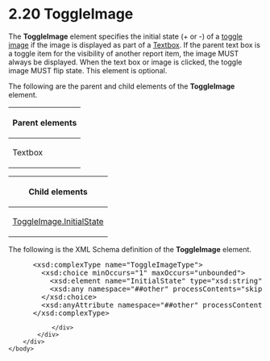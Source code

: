 <html dir="LTR" xmlns:mshelp="http://msdn.microsoft.com/mshelp" xmlns:ddue="http://ddue.schemas.microsoft.com/authoring/2003/5" xmlns:xlink="http://www.w3.org/1999/xlink" xmlns:tool="http://www.microsoft.com/tooltip">
    <head>
        <meta http-equiv="Content-Type" content="text/html; CHARSET=utf-8"></meta>
        <meta name="save" content="history"></meta>
        <title>2.20 ToggleImage</title>
        <xml>
            <mshelp:toctitle title="2.20 ToggleImage"></mshelp:toctitle>
            <mshelp:rltitle title="[MS-RDL]: ToggleImage"></mshelp:rltitle>
            <mshelp:keyword index="A" term="90be81b8-be63-4ef9-b445-84bbdb4a966b"></mshelp:keyword>
            <mshelp:attr name="DCSext.ContentType" value="open specification"></mshelp:attr>
            <mshelp:attr name="AssetID" value="90be81b8-be63-4ef9-b445-84bbdb4a966b"></mshelp:attr>
            <mshelp:attr name="TopicType" value="kbRef"></mshelp:attr>
            <mshelp:attr name="DCSext.Title" value="[MS-RDL]: ToggleImage" />
        </xml>
    </head>
    <body>
        <div id="header">
            <h1 class="heading">2.20 ToggleImage</h1>
        </div>
        <div id="mainSection">
            <div id="mainBody">
                <div id="allHistory" class="saveHistory"></div>
                <div id="sectionSection0" class="section" name="collapseableSection">
                    

<p>The <b>ToggleImage</b> element specifies the initial state
(+ or -) of a <a href="b2482b3f-74ab-4ca8-a9e5-c07955011743.md#gt_62b21cd9-c461-41da-b918-10fa60f36282">toggle image</a>
if the image is displayed as part of a <a href="469d0032-b5ec-43d9-ab36-d3a88b9cc1f6.md">Textbox</a>. If the parent
text box is a toggle item for the visibility of another report item, the image
MUST always be displayed. When the text box or image is clicked, the toggle
image MUST flip state. This element is optional.</p>

<p>The following are the parent and child elements of the <b>ToggleImage</b>
element.</p>

<table>
 <thead>
  <tr>
   <th>
   <p>Parent elements</p>
   </th>
  </tr>
 </thead>
 <tr>
  <td>
  <p>Textbox</p>
  </td>
 </tr>
</table>

<p> </p>

<table>
 <thead>
  <tr>
   <th>
   <p>Child elements</p>
   </th>
  </tr>
 </thead>
 <tr>
  <td>
  <p><a href="2e57c819-5912-404f-a2d8-6cdfa38cc953.md">ToggleImage.InitialState</a></p>
  </td>
 </tr>
</table>

<p>The following is the XML Schema definition of the <b>ToggleImage</b>
element.</p>

<dl>
<dd>
<div><pre> &lt;xsd:complexType name=&quot;ToggleImageType&quot;&gt;
   &lt;xsd:choice minOccurs=&quot;1&quot; maxOccurs=&quot;unbounded&quot;&gt;
     &lt;xsd:element name=&quot;InitialState&quot; type=&quot;xsd:string&quot; /&gt;
     &lt;xsd:any namespace=&quot;##other&quot; processContents=&quot;skip&quot; /&gt;
   &lt;/xsd:choice&gt;
   &lt;xsd:anyAttribute namespace=&quot;##other&quot; processContents=&quot;skip&quot; /&gt;
 &lt;/xsd:complexType&gt;
</pre></div>
</dd></dl>


                </div>
            </div>
        </div>
    </body>
</html>